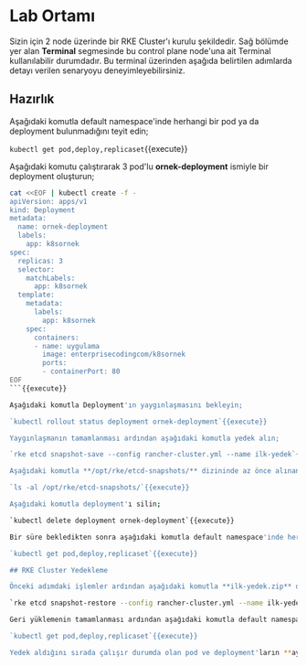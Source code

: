 # Lab Ortamı

Sizin için 2 node üzerinde bir RKE Cluster'ı kurulu şekildedir. Sağ bölümde yer alan **Terminal** segmesinde bu control plane node'una ait Terminal kullanılabilir durumdadır. Bu terminal üzerinden aşağıda belirtilen adımlarda detayı verilen senaryoyu deneyimleyebilirsiniz.

## Hazırlık

Aşağıdaki komutla default namespace'inde herhangi bir pod ya da deployment bulunmadığını teyit edin;

`kubectl get pod,deploy,replicaset`{{execute}}

Aşağıdaki komutu çalıştırarak 3 pod'lu **ornek-deployment** ismiyle bir deployment oluşturun;

```bash
cat <<EOF | kubectl create -f -
apiVersion: apps/v1
kind: Deployment
metadata:
  name: ornek-deployment
  labels:
    app: k8sornek
spec:
  replicas: 3
  selector:
    matchLabels:
      app: k8sornek
  template:
    metadata:
      labels:
        app: k8sornek
    spec:
      containers:
      - name: uygulama
        image: enterprisecodingcom/k8sornek
        ports:
        - containerPort: 80
EOF
```{{execute}}

Aşağıdaki komutla Deployment'ın yaygınlaşmasını bekleyin;

`kubectl rollout status deployment ornek-deployment`{{execute}}

Yaygınlaşmanın tamamlanması ardından aşağıdaki komutla yedek alın;

`rke etcd snapshot-save --config rancher-cluster.yml --name ilk-yedek`{{execute}}

Aşağıdaki komutla **/opt/rke/etcd-snapshots/** dizininde az önce alınan yedeğin bulunduğunu teyit edin;

`ls -al /opt/rke/etcd-snapshots/`{{execute}}

Aşağıdaki komutla deployment'ı silin;

`kubectl delete deployment ornek-deployment`{{execute}}

Bir süre bekledikten sonra aşağıdaki komutla default namespace'inde herhangi bir pod ya da deployment bulunmadığını teyit edin;

`kubectl get pod,deploy,replicaset`{{execute}}

## RKE Cluster Yedekleme

Önceki adımdaki işlemler ardından aşağıdaki komutla **ilk-yedek.zip** dosyasını RKE Cluster'ına geri yükleyin;

`rke etcd snapshot-restore --config rancher-cluster.yml --name ilk-yedek`{{execute}}

Geri yüklemenin tamamlanması ardından aşağıdaki komutla default namespace'inde deployment'ı ve bu deployment'a bağlı 3 adet podûn çalışır durumda olduğunu görmeye çalışın;

`kubectl get pod,deploy,replicaset`{{execute}}

Yedek aldığını sırada çalışır durumda olan pod ve deployment'ların **aynı isimlerle** yeniden geldiğini teyit edin.